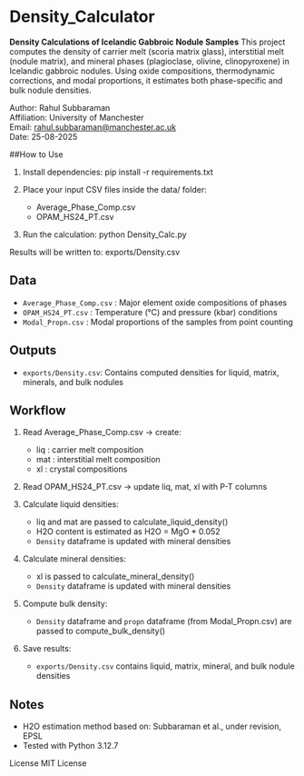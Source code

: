 # Density_Calculator
**Density Calculations of Icelandic Gabbroic Nodule Samples**
This project computes the density of carrier melt (scoria matrix glass), interstitial melt (nodule matrix), and mineral phases (plagioclase, olivine, clinopyroxene) in Icelandic gabbroic nodules.
Using oxide compositions, thermodynamic corrections, and modal proportions, it estimates both phase-specific and bulk nodule densities.

Author: Rahul Subbaraman <br>
Affiliation: University of Manchester <br>
Email: rahul.subbaraman@manchester.ac.uk <br>
Date: 25-08-2025

##How to Use
1. Install dependencies: pip install -r requirements.txt

2. Place your input CSV files inside the data/ folder:
   - Average_Phase_Comp.csv
   - OPAM_HS24_PT.csv

3. Run the calculation:
   python Density_Calc.py

Results will be written to:
   exports/Density.csv

## Data
- `Average_Phase_Comp.csv` : Major element oxide compositions of phases
- `OPAM_HS24_PT.csv` : Temperature (°C) and pressure (kbar) conditions
- `Modal_Propn.csv` : Modal proportions of the samples from point counting

## Outputs 
- `exports/Density.csv`: Contains computed densities for liquid, matrix, minerals, and bulk nodules

## Workflow
1. Read Average_Phase_Comp.csv → create:
   - liq : carrier melt composition
   - mat : interstitial melt composition
   - xl : crystal compositions

2. Read OPAM_HS24_PT.csv → update liq, mat, xl with P-T columns

3. Calculate liquid densities:
   - liq and mat are passed to calculate_liquid_density()
   - H2O content is estimated as H2O = MgO * 0.052
   - `Density` dataframe is updated with mineral densities

4. Calculate mineral densities:
   - xl is passed to calculate_mineral_density()
   - `Density` dataframe is updated with mineral densities

5. Compute bulk density:
   - `Density` dataframe and `propn` dataframe (from Modal_Propn.csv) are passed to compute_bulk_density()

6. Save results:
   - `exports/Density.csv` contains liquid, matrix, mineral, and bulk nodule densities

## Notes
- H2O estimation method based on: Subbaraman et al., under revision, EPSL
- Tested with Python 3.12.7

License
MIT License

